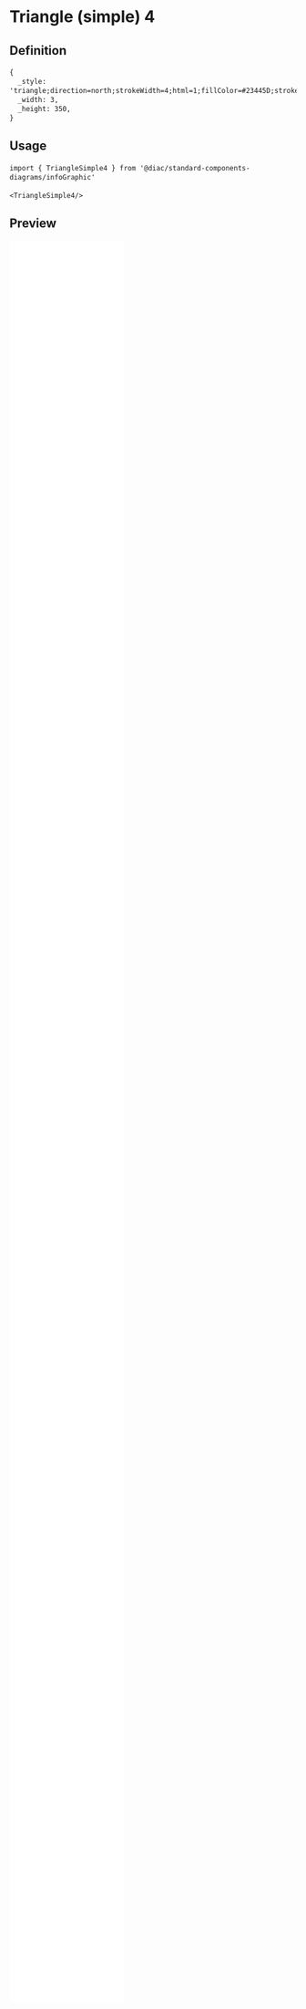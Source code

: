 # Triangle (simple) 4

## Definition

```
{
  _style: 'triangle;direction=north;strokeWidth=4;html=1;fillColor=#23445D;strokeColor=#ffffff;shadow=0;fontSize=10;fontColor=#FFFFFF;align=center;fontStyle=0;whiteSpace=wrap;spacing=10;',
  _width: 3,
  _height: 350,
}
```

## Usage

```
import { TriangleSimple4 } from '@diac/standard-components-diagrams/infoGraphic'

<TriangleSimple4/>
```

## Preview

<img src="./triangle-simple-4.png" width="200"/>
